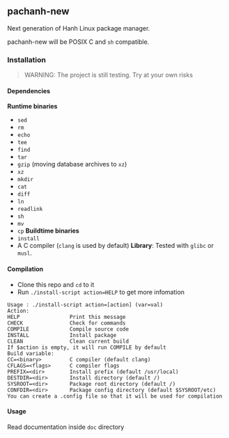 ## pachanh-new
Next generation of Hanh Linux package manager. 

pachanh-new will be POSIX C and `sh` compatible.
### Installation
> WARNING: The project is still testing. Try at your own risks
#### Dependencies
**Runtime binaries**
- `sed`
- `rm`
- `echo`
- `tee`
- `find`
- `tar`
- `gzip` (moving database archives to `xz`)
- `xz`
- `mkdir`
- `cat`
- `diff`
- `ln`
- `readlink`
- `sh` 
- `mv`
- `cp`
**Buildtime binaries**
- `install`
- A C compiler (`clang` is used by default)
**Library**: Tested with `glibc` or `musl`.
#### Compilation
- Clone this repo and `cd` to it
- Run `./install-script action=HELP` to get more infomation 
```
Usage : ./install-script action=[action] (var=val)
Action:
HELP                Print this message
CHECK               Check for commands
COMPILE             Compile source code
INSTALL             Install package
CLEAN               Clean current build
If $action is empty, it will run COMPILE by default
Build variable:
CC=<binary>         C compiler (default clang)
CFLAGS=<flags>      C compiler flags 
PREFIX=<dir>        Install prefix (default /usr/local)
DESTDIR=<dir>       Install directory (default /)
SYSROOT=<dir>       Package root directory (default /)
CONFDIR=<dir>       Package config directory (default $SYSROOT/etc)
You can create a .config file so that it will be used for compilation
```
#### Usage
Read documentation inside `doc` directory 
